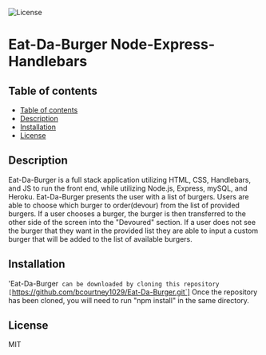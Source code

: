 ![License](https://img.shields.io/badge/License-MIT%20License-green?style=flat-square.svg)
<h1>Eat-Da-Burger Node-Express-Handlebars</h1>

## Table of contents

<!--ts-->
* [Table of contents](#table-of-contents)
* [Description](#description)
* [Installation](#installation)
* [License](#license)
<!--te-->

## Description
Eat-Da-Burger is a full stack application utilizing HTML, CSS, Handlebars, and JS to run the front end, while utilizing Node.js, Express, mySQL, and Heroku.
Eat-Da-Burger presents the user with a list of burgers. Users are able to choose which burger to order(devour) from the list of provided burgers. If a user chooses a burger, the burger is then transferred to the other side of the screen into the "Devoured" section. If a user does not see the burger that they want in the provided list they are able to input a custom burger that will be added to the list of available burgers.

## Installation
'Eat-Da-Burger` can be downloaded by cloning this repository [`https://github.com/bcourtney1029/Eat-Da-Burger.git`]
Once the repository has been cloned, you will need to run "npm install" in the same directory.

## License
MIT

